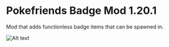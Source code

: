 # Pokefriends Badge Mod 1.20.1
 Mod that adds functionless badge items that can be spawned in.

![Alt text](https://github.com/goodtosea/Pokefriends-Badges-Mod-1.20.1/blob/main/mod_thumbnail.png?raw=true)
